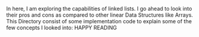 In here, I am exploring the capabilities of linked lists. I go ahead to look into their pros and cons as compared to other linear Data Structures like Arrays. This Directory consist of some implementation code to explain some of the few concepts I looked into: HAPPY READING
